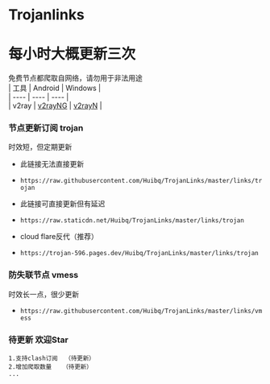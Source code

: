 # Trojanlinks
# 每小时大概更新三次
免费节点都爬取自网络，请勿用于非法用途  
|  工具  | Android  | Windows  |  
|  ----  | ----   | ----  |  
| v2ray  | [v2rayNG](https://github.com/2dust/v2rayNG/releases) | [v2rayN](https://github.com/2dust/v2rayN/releases) |
  
### 节点更新订阅  trojan
时效短，但定期更新
- 此链接无法直接更新
- `https://raw.githubusercontent.com/Huibq/TrojanLinks/master/links/trojan`

- 此链接可直接更新但有延迟
- `https://raw.staticdn.net/Huibq/TrojanLinks/master/links/trojan`
- cloud flare反代（推荐）
- `https://trojan-596.pages.dev/Huibq/TrojanLinks/master/links/trojan`

### 防失联节点  vmess
时效长一点，很少更新
- `https://raw.githubusercontent.com/Huibq/TrojanLinks/master/links/vmess`

### 待更新 欢迎Star
```any
1.支持clash订阅  （待更新）
2.增加爬取数量   （待更新）
...
```
